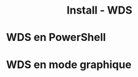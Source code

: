 
<div align="center"><H1> Install -  WDS </H1></div>

# WDS en PowerShell




# WDS en mode graphique

